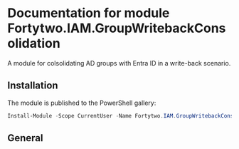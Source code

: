 # Documentation for module Fortytwo.IAM.GroupWritebackConsolidation

A module for colsolidating AD groups with Entra ID in a write-back scenario.

## Installation

The module is published to the PowerShell gallery:

```PowerShell
Install-Module -Scope CurrentUser -Name Fortytwo.IAM.GroupWritebackConsolidation
```

## General

